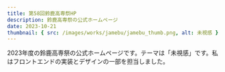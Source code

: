 ```yaml
---
title: 第58回鈴鹿高専祭HP
description: 鈴鹿高専祭の公式ホームページ
date: 2023-10-21
thumbnail: { src: /images/works/jamebu/jamebu_thumb.png, alt: 未視感 }
---
```


2023年度の鈴鹿高専祭の公式ホームページです。テーマは「未視感」です。私はフロントエンドの実装とデザインの一部を担当しました。
